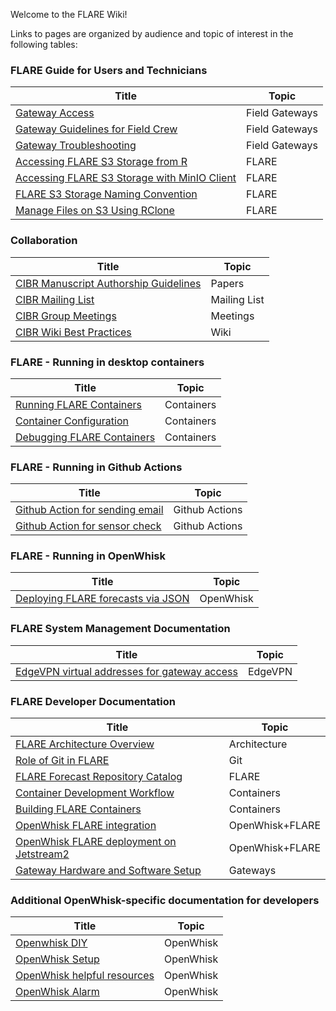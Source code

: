 Welcome to the FLARE Wiki! 

Links to pages are organized by audience and topic of interest in the following tables:

### FLARE Guide for Users and Technicians

| Title | Topic |
|---|---|
| [Gateway Access](Gateway-Access) | Field Gateways |
| [Gateway Guidelines for Field Crew](Gateway-Guidelines-for-Field-Crew) | Field Gateways |
| [Gateway Troubleshooting](Gateway-Troubleshooting) | Field Gateways |
| [Accessing FLARE S3 Storage from R](Accessing-FLARE-S3-Storage-from-R) | FLARE |
| [Accessing FLARE S3 Storage with MinIO Client](Accessing-FLARE-S3-Storage-with-MinIO-Client) | FLARE |
| [FLARE S3 Storage Naming Convention](FLARE-S3-Storage-Naming-Convention) | FLARE |
| [Manage Files on S3 Using RClone](Manage-Files-on-S3-Using-RClone) | FLARE |

### Collaboration

| Title | Topic |
|---|---|
| [CIBR Manuscript Authorship Guidelines](CIBR-Manuscript-Authorship-Guidelines) | Papers |
| [CIBR Mailing List](https://groups.io/g/CIBR-FLARE) | Mailing List |
| [CIBR Group Meetings](CIBR-Group-Meetings) | Meetings |
| [CIBR Wiki Best Practices](CIBR-Wiki-Best-Practices) | Wiki |

### FLARE - Running in desktop containers

| Title | Topic |
|---|---|
| [Running FLARE Containers](How-to-Run-FLARE-Containers) | Containers |
| [Container Configuration](Configuration-File) | Containers |
| [Debugging FLARE Containers](How-to-Debug-FLARE-Containers) | Containers |

### FLARE - Running in Github Actions

| Title | Topic |
|---|---|
| [Github Action for sending email](Github-Action-for-sending-email) | Github Actions |
| [Github Action for sensor check](Github-Action-for-sensor-check) | Github Actions |

### FLARE - Running in OpenWhisk

| Title | Topic |
|---|---|
| [Deploying FLARE forecasts via JSON](https://github.com/FLARE-forecast/deployed-forecasts/blob/master/README.md) | OpenWhisk |

### FLARE System Management Documentation

| Title | Topic |
|---|---|
| [EdgeVPN virtual addresses for gateway access](Gateway-Access) | EdgeVPN |

### FLARE Developer Documentation

| Title | Topic |
|---|---|
| [FLARE Architecture Overview](FLARE-Architecture-Overview) | Architecture |
| [Role of Git in FLARE](Role-of-Git-in-FLARE) | Git |
| [FLARE Forecast Repository Catalog](FLARE-Forecast-Repository-Catalog) | FLARE |
| [Container Development Workflow](Development-Workflow) | Containers |
| [Building FLARE Containers](How-to-Build-FLARE-Containers) | Containers |
| [OpenWhisk FLARE integration](Openwhisk-FLARE-integration) | OpenWhisk+FLARE |
| [OpenWhisk FLARE deployment on Jetstream2](FLARE-OpenWhisk-setup-on-Jetstream2) | OpenWhisk+FLARE |
| [Gateway Hardware and Software Setup](Gateway-Setup) | Gateways |

### Additional OpenWhisk-specific documentation for developers

| Title | Topic |
|---|---|
| [Openwhisk DIY](Openwhisk-setup-on-local-environment) | OpenWhisk |
| [OpenWhisk Setup](OpenWhisk-setup) | OpenWhisk |
| [OpenWhisk helpful resources](OpenWhisk---helpful-resources) | OpenWhisk |
| [OpenWhisk Alarm](Install-alarm-package-in-Openwhisk) | OpenWhisk |

